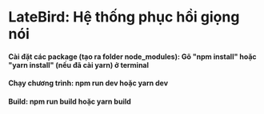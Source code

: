 # LateBird: Hệ thống phục hồi giọng nói

#### Cài đặt các package (tạo ra folder node_modules): Gõ "npm install" hoặc "yarn install" (nếu đã cài yarn) ở terminal


#### Chạy chương trình: npm run dev hoặc yarn dev 
#### Build: npm run build hoặc yarn build
